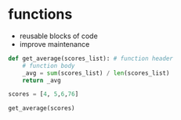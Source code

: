 # functions

- reusable blocks of code
- improve maintenance

```python
def get_average(scores_list): # function header
    # function body
    _avg = sum(scores_list) / len(scores_list)
    return _avg

scores = [4, 5,6,76]

get_average(scores)
```